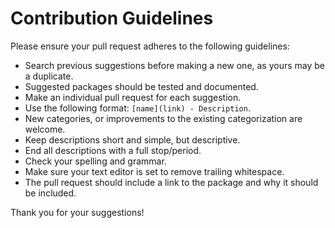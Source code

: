 # Contribution Guidelines

Please ensure your pull request adheres to the following guidelines:

* Search previous suggestions before making a new one, as yours may be a duplicate.
* Suggested packages should be tested and documented.
* Make an individual pull request for each suggestion.
* Use the following format: `[name](link) - Description`.
* New categories, or improvements to the existing categorization are welcome.
* Keep descriptions short and simple, but descriptive.
* End all descriptions with a full stop/period.
* Check your spelling and grammar.
* Make sure your text editor is set to remove trailing whitespace.
* The pull request should include a link to the package and why it should be included.

Thank you for your suggestions!
